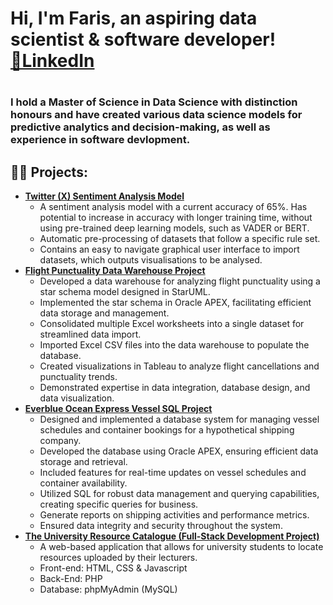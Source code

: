 <h1>Hi, I'm Faris, an aspiring data scientist & software developer! <br/><a href="https://www.linkedin.com/in/farisaliahmed/">💼LinkedIn</a> <h1/>
<h3>I hold a Master of Science in Data Science with distinction honours and have created various data science models for predictive analytics and decision-making, as well as experience in software devlopment.<h3> 

<h2>👨‍💻 Projects:</h2>

- <b>[Twitter (X) Sentiment Analysis Model](https://github.com/FarisAliAhmed/Twitter-X-Sentiment-Analysis-Model)</b>
  - A sentiment analysis model with a current accuracy of 65%. Has potential to increase in accuracy with longer training time, without using pre-trained deep learning models, such as VADER or BERT.
  - Automatic pre-processing of datasets that follow a specific rule set.
  - Contains an easy to navigate graphical user interface to import datasets, which outputs visualisations to be analysed.
- <b>[Flight Punctuality Data Warehouse Project](https://github.com/FarisAliAhmed/Flight-Punctuality-Data-Warehouse-Project)</b>
  - Developed a data warehouse for analyzing flight punctuality using a star schema model designed in StarUML.
  - Implemented the star schema in Oracle APEX, facilitating efficient data storage and management.
  - Consolidated multiple Excel worksheets into a single dataset for streamlined data import.
  - Imported Excel CSV files into the data warehouse to populate the database.
  - Created visualizations in Tableau to analyze flight cancellations and punctuality trends.
  - Demonstrated expertise in data integration, database design, and data visualization.
- <b>[Everblue Ocean Express Vessel SQL Project](https://github.com/FarisAliAhmed/Everblue-Ocean-Express-Vessel-SQL-Project)</b>
  - Designed and implemented a database system for managing vessel schedules and container bookings for a hypothetical shipping company.
  - Developed the database using Oracle APEX, ensuring efficient data storage and retrieval.
  - Included features for real-time updates on vessel schedules and container availability.
  - Utilized SQL for robust data management and querying capabilities, creating specific queries for business.
  - Generate reports on shipping activities and performance metrics.
  - Ensured data integrity and security throughout the system.
- <b>[The University Resource Catalogue (Full-Stack Development Project)](https://github.com/FarisAliAhmed/The-University-Resource-Catalogue-Full-Stack-Development-Project)</b>
  - A web-based application that allows for university students to locate resources uploaded by their lecturers.
  - Front-end: HTML, CSS & Javascript
  - Back-End: PHP
  - Database: phpMyAdmin (MySQL)


